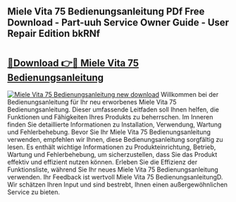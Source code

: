 ## Miele Vita 75 Bedienungsanleitung PDf Free Download - Part-uuh Service Owner Guide - User Repair Edition bkRNf

# <h2><a href="http://df1jxmm.blite.top/?on=Miele+Vita+75+Bedienungsanleitung">🔗Download 👉🔴 Miele Vita 75 Bedienungsanleitung</a></h2>

[![Miele Vita 75 Bedienungsanleitung new download](https://i.imgur.com/lujVjoI.png)](http://df1jxmm.blite.top/?on=Miele+Vita+75+Bedienungsanleitung)
Willkommen bei der Bedienungsanleitung für Ihr neu erworbenes Miele Vita 75 Bedienungsanleitung. Dieser umfassende Leitfaden soll Ihnen helfen, die Funktionen und Fähigkeiten Ihres Produkts zu beherrschen. Im Inneren finden Sie detaillierte Informationen zu Installation, Verwendung, Wartung und Fehlerbehebung. Bevor Sie Ihr Miele Vita 75 Bedienungsanleitung verwenden, empfehlen wir Ihnen, diese Bedienungsanleitung sorgfältig zu lesen. Es enthält wichtige Informationen zu Produkteinrichtung, Betrieb, Wartung und Fehlerbehebung, um sicherzustellen, dass Sie das Produkt effektiv und effizient nutzen können. Erleben Sie die Effizienz der Funktionsliste, während Sie Ihr neues Miele Vita 75 Bedienungsanleitung verwenden. Ihr Feedback ist wertvoll Miele Vita 75 BedienungsanleitungD. Wir schätzen Ihren Input und sind bestrebt, Ihnen einen außergewöhnlichen Service zu bieten.
